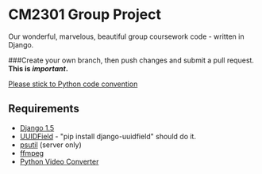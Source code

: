CM2301 Group Project
====================

Our wonderful, marvelous, beautiful group coursework code - written in Django. 

###Create your own branch, then push changes and submit a pull request. **This is *important*.**

[Please stick to Python code convention](http://www.python.org/dev/peps/pep-0008/)

Requirements
------------
* [Django 1.5](https://www.djangoproject.com/download/)
* [UUIDField](https://github.com/dcramer/django-uuidfield) - "pip install django-uuidfield" should do it.
* [psutil](http://code.google.com/p/psutil/) (server only)
* [ffmpeg](http://ffmpeg.mplayerhq.hu)
* [Python Video Converter](https://github.com/senko/python-video-converter)

